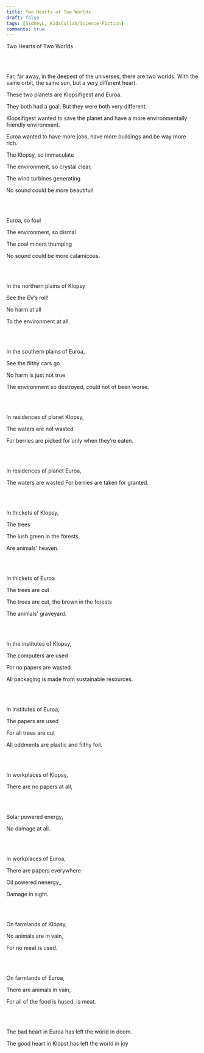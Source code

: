 ```yaml
---
title: Two Hearts of Two Worlds
draft: false
tags: [SidneyL, KidsCollab/Science-Fiction]
comments: true
---
```


Two Hearts of Two Worlds

<br></br>

Far, far away, in the deepest of the universes, there are two worlds. With the same orbit, the same sun, but a very different heart.

These two planets are Klopsifigest and Euroa.

They both had a goal. But they were both very different.

Klopsifigest wanted to save the planet and have a more environmentally friendly environment.  

Euroa wanted to have more jobs, have more buildings and be way more rich.  

The Klopsy, so immaculate

The environment, so crystal clear,  

The wind turbines generating

No sound could be more beautiful!

<br></br>

Euroa, so foul

The environment, so dismal

The coal miners thumping

No sound could be more calamicous.

<br></br>

In the northern plains of Klopsy

See the EV’s roll!

No harm at all

To the environment at all.

<br></br>

In the southern plains of Euroa,  

See the filthy cars go

No harm is just not true

The environment so destroyed, could not of been worse.

<br></br>

In residences of planet Klopsy,  

The waters are not wasted

For berries are picked for only when they’re eaten.

<br></br>

In residences of planet Euroa,

The waters are wasted
For berries are taken for granted.

<br></br>

In thickets of Klopsy,

The trees

The lush green in the forests,

Are animals’ heaven.

<br></br>

In thickets of Euroa

The trees are cut

The trees are cut, the brown in the forests

The animals’ graveyard.

<br></br>

In the institutes of Klopsy,

The computers are used

For no papers are wasted

All packaging is made from sustainable resources.

<br></br>

In institutes of Euroa,

The papers are used

For all trees are cut

All oddments are plastic and filthy foil.

<br></br>

In workplaces of Klopsy,

There are no papers at all,

<br></br>

Solar powered energy,

No damage at all.

<br></br>

In workplaces of Euroa,

There are papers everywhere

Oil powered nenergy,,

Damage in sight.

<br></br>

On farmlands of Klopsy,

No animals are in vain,

For no meat is used.

<br></br>

On farmlands of Euroa,

There are animals in vain,

For all of the food is hused, is meat.

<br></br>

The bad heart  in Euroa has left the world in doom.

The good heart in Klopst has left the world in joy
